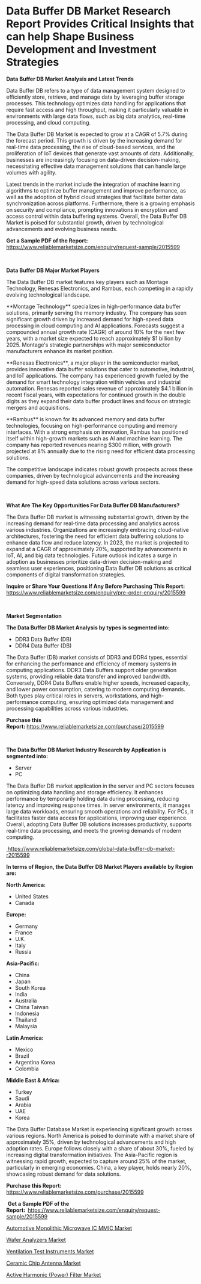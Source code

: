 <p><h1>Data Buffer DB Market Research Report Provides Critical Insights that can help Shape Business Development and Investment Strategies</h1></p><p><strong>Data Buffer DB Market Analysis and Latest Trends</strong></p>
<p><p>Data Buffer DB refers to a type of data management system designed to efficiently store, retrieve, and manage data by leveraging buffer storage processes. This technology optimizes data handling for applications that require fast access and high throughput, making it particularly valuable in environments with large data flows, such as big data analytics, real-time processing, and cloud computing.</p><p>The Data Buffer DB Market is expected to grow at a CAGR of 5.7% during the forecast period. This growth is driven by the increasing demand for real-time data processing, the rise of cloud-based services, and the proliferation of IoT devices that generate vast amounts of data. Additionally, businesses are increasingly focusing on data-driven decision-making, necessitating effective data management solutions that can handle large volumes with agility.</p><p>Latest trends in the market include the integration of machine learning algorithms to optimize buffer management and improve performance, as well as the adoption of hybrid cloud strategies that facilitate better data synchronization across platforms. Furthermore, there is a growing emphasis on security and compliance, prompting innovations in encryption and access control within data buffering systems. Overall, the Data Buffer DB Market is poised for substantial growth, driven by technological advancements and evolving business needs.</p></p>
<p><strong>Get a Sample PDF of the Report:&nbsp;</strong> <a href="https://www.reliablemarketsize.com/enquiry/request-sample/2015599?utm_campaign=2640&utm_medium=2&utm_source=Github&utm_content=ia&utm_term=29032025&utm_id=data-buffer-db">https://www.reliablemarketsize.com/enquiry/request-sample/2015599</a></p>
<p>&nbsp;</p>
<p><strong>Data Buffer DB Major Market Players</strong></p>
<p><p>The Data Buffer DB market features key players such as Montage Technology, Renesas Electronics, and Rambus, each competing in a rapidly evolving technological landscape.</p><p>**Montage Technology** specializes in high-performance data buffer solutions, primarily serving the memory industry. The company has seen significant growth driven by increased demand for high-speed data processing in cloud computing and AI applications. Forecasts suggest a compounded annual growth rate (CAGR) of around 10% for the next few years, with a market size expected to reach approximately $1 billion by 2025. Montage's strategic partnerships with major semiconductor manufacturers enhance its market position.</p><p>**Renesas Electronics**, a major player in the semiconductor market, provides innovative data buffer solutions that cater to automotive, industrial, and IoT applications. The company has experienced growth fueled by the demand for smart technology integration within vehicles and industrial automation. Renesas reported sales revenue of approximately $4.1 billion in recent fiscal years, with expectations for continued growth in the double digits as they expand their data buffer product lines and focus on strategic mergers and acquisitions.</p><p>**Rambus** is known for its advanced memory and data buffer technologies, focusing on high-performance computing and memory interfaces. With a strong emphasis on innovation, Rambus has positioned itself within high-growth markets such as AI and machine learning. The company has reported revenues nearing $300 million, with growth projected at 8% annually due to the rising need for efficient data processing solutions.</p><p>The competitive landscape indicates robust growth prospects across these companies, driven by technological advancements and the increasing demand for high-speed data solutions across various sectors.</p></p>
<p>&nbsp;</p>
<p><strong>What Are The Key Opportunities For Data Buffer DB Manufacturers?</strong></p>
<p><p>The Data Buffer DB market is witnessing substantial growth, driven by the increasing demand for real-time data processing and analytics across various industries. Organizations are increasingly embracing cloud-native architectures, fostering the need for efficient data buffering solutions to enhance data flow and reduce latency. In 2023, the market is projected to expand at a CAGR of approximately 20%, supported by advancements in IoT, AI, and big data technologies. Future outlook indicates a surge in adoption as businesses prioritize data-driven decision-making and seamless user experiences, positioning Data Buffer DB solutions as critical components of digital transformation strategies.</p></p>
<p><strong>Inquire or Share Your Questions If Any Before Purchasing This Report:</strong> <a href="https://www.reliablemarketsize.com/enquiry/pre-order-enquiry/2015599?utm_campaign=2640&utm_medium=2&utm_source=Github&utm_content=ia&utm_term=29032025&utm_id=data-buffer-db">https://www.reliablemarketsize.com/enquiry/pre-order-enquiry/2015599</a></p>
<p>&nbsp;</p>
<p><strong>Market Segmentation</strong></p>
<p><strong>The Data Buffer DB Market Analysis by types is segmented into:</strong></p>
<p><ul><li>DDR3 Data Buffer (DB)</li><li>DDR4 Data Buffer (DB)</li></ul></p>
<p><p>The Data Buffer (DB) market consists of DDR3 and DDR4 types, essential for enhancing the performance and efficiency of memory systems in computing applications. DDR3 Data Buffers support older generation systems, providing reliable data transfer and improved bandwidth. Conversely, DDR4 Data Buffers enable higher speeds, increased capacity, and lower power consumption, catering to modern computing demands. Both types play critical roles in servers, workstations, and high-performance computing, ensuring optimized data management and processing capabilities across various industries.</p></p>
<p><strong>Purchase this Report:&nbsp;</strong><a href="https://www.reliablemarketsize.com/purchase/2015599?utm_campaign=2640&utm_medium=2&utm_source=Github&utm_content=ia&utm_term=29032025&utm_id=data-buffer-db">https://www.reliablemarketsize.com/purchase/2015599</a></p>
<p>&nbsp;</p>
<p><strong>The Data Buffer DB Market Industry Research by Application is segmented into:</strong></p>
<p><ul><li>Server</li><li>PC</li></ul></p>
<p><p>The Data Buffer DB market application in the server and PC sectors focuses on optimizing data handling and storage efficiency. It enhances performance by temporarily holding data during processing, reducing latency and improving response times. In server environments, it manages large data workloads, ensuring smooth operations and reliability. For PCs, it facilitates faster data access for applications, improving user experience. Overall, adopting Data Buffer DB solutions increases productivity, supports real-time data processing, and meets the growing demands of modern computing.</p></p>
<p><a href="https://www.reliablemarketsize.com/global-data-buffer-db-market-r2015599?utm_campaign=2640&utm_medium=2&utm_source=Github&utm_content=ia&utm_term=29032025&utm_id=data-buffer-db">&nbsp;https://www.reliablemarketsize.com/global-data-buffer-db-market-r2015599</a></p>
<p><strong>In terms of Region, the Data Buffer DB Market Players available by Region are:</strong></p>
<p>
    <p> <strong> North America: </strong>
        <ul>
            <li>United States</li>
            <li>Canada</li>
        </ul>
        </p> 
    <p> <strong> Europe: </strong>
        <ul>
            <li>Germany</li>
            <li>France</li>
            <li>U.K.</li>
            <li>Italy</li>
            <li>Russia</li>
        </ul>
        </p> 
    <p> <strong> Asia-Pacific: </strong>
        <ul>
            <li>China</li>
            <li>Japan</li>
            <li>South Korea</li>
            <li>India</li>
            <li>Australia</li>
            <li>China Taiwan</li>
            <li>Indonesia</li>
            <li>Thailand</li>
            <li>Malaysia</li>
        </ul>
        </p> 
    <p> <strong> Latin America: </strong>
        <ul>
            <li>Mexico</li>
            <li>Brazil</li>
            <li>Argentina Korea</li>
            <li>Colombia</li>
        </ul>
        </p> 
    <p> <strong> Middle East & Africa: </strong>
        <ul>
            <li>Turkey</li>
            <li>Saudi</li>
            <li>Arabia</li>
            <li>UAE</li>
            <li>Korea</li>
        </ul>
    </p>
    </p>
<p><p>The Data Buffer Database Market is experiencing significant growth across various regions. North America is poised to dominate with a market share of approximately 35%, driven by technological advancements and high adoption rates. Europe follows closely with a share of about 30%, fueled by increasing digital transformation initiatives. The Asia-Pacific region is witnessing rapid growth, expected to capture around 25% of the market, particularly in emerging economies. China, a key player, holds nearly 20%, showcasing robust demand for data solutions.</p></p>
<p><strong>Purchase this Report: </strong><a href="https://www.reliablemarketsize.com/purchase/2015599?utm_campaign=2640&utm_medium=2&utm_source=Github&utm_content=ia&utm_term=29032025&utm_id=data-buffer-db">https://www.reliablemarketsize.com/purchase/2015599</a></p>
<p>&nbsp;<strong>Get a Sample PDF of the Report:&nbsp;&nbsp;</strong><a href="https://www.reliablemarketsize.com/enquiry/request-sample/2015599?utm_campaign=2640&utm_medium=2&utm_source=Github&utm_content=ia&utm_term=29032025&utm_id=data-buffer-db">https://www.reliablemarketsize.com/enquiry/request-sample/2015599</a></p>
<p><strong></strong></p>
<p><p><a href="https://github.com/gukenneth26571/Market-Research-Report-List-1/blob/main/automotive-monolithic-microwave-ic-mmic-market.md?utm_campaign=2640&utm_medium=2&utm_source=Github&utm_content=ia&utm_term=29032025&utm_id=data-buffer-db">Automotive Monolithic Microwave IC MMIC Market</a></p><p><a href="https://www.linkedin.com/pulse/wafer-analyzers-market-study-growth-opportunities-value-chain-2u7qe?utm_campaign=2640&utm_medium=2&utm_source=Github&utm_content=ia&utm_term=29032025&utm_id=data-buffer-db">Wafer Analyzers Market</a></p><p><a href="https://www.linkedin.com/pulse/comprehensive-report-ventilation-test-instruments-market-2025-2032-kotxe?utm_campaign=2640&utm_medium=2&utm_source=Github&utm_content=ia&utm_term=29032025&utm_id=data-buffer-db">Ventilation Test Instruments Market</a></p><p><a href="https://github.com/ChiragRp1/Market-Research-Report-List-7/blob/main/ceramic-chip-antenna-market.md?utm_campaign=2640&utm_medium=2&utm_source=Github&utm_content=ia&utm_term=29032025&utm_id=data-buffer-db">Ceramic Chip Antenna Market</a></p><p><a href="https://www.linkedin.com/pulse/active-harmonic-power-filter-market-analysis-identifying-n6dpe?utm_campaign=2640&utm_medium=2&utm_source=Github&utm_content=ia&utm_term=29032025&utm_id=data-buffer-db">Active Harmonic (Power) Filter Market</a></p></p>